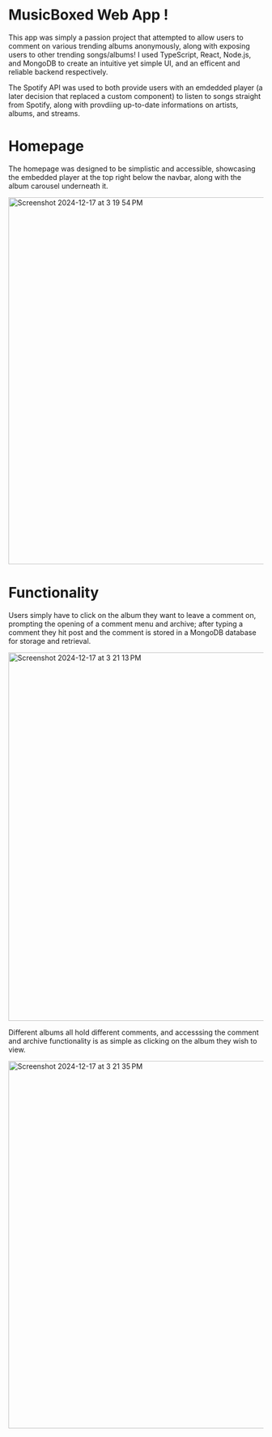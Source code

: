 # MusicBoxed Web App !

This app was simply a passion project that attempted to allow users to comment on various trending albums anonymously, along with exposing users to other trending songs/albums! I used TypeScript, React, Node.js, and MongoDB to create an intuitive yet simple UI, and an efficent and reliable backend respectively.

The Spotify API was used to both provide users with an emdedded player (a later decision that replaced a custom component) to listen to songs straight from Spotify, along with provdiing up-to-date informations on artists, albums, and streams.

# Homepage 

The homepage was designed to be simplistic and accessible, showcasing the embedded player at the top right below the navbar, along with the album carousel underneath it.

<img width="724" alt="Screenshot 2024-12-17 at 3 19 54 PM" src="https://github.com/user-attachments/assets/b742f802-6cd4-4df9-b25c-aa8853997533" />

# Functionality

Users simply have to click on the album they want to leave a comment on, prompting the opening of a comment menu and archive; after typing a comment they hit post and the comment is stored in a MongoDB database for storage and retrieval. 

<img width="727" alt="Screenshot 2024-12-17 at 3 21 13 PM" src="https://github.com/user-attachments/assets/0570500c-9bbd-4125-99d5-a338bd39806c" />

Different albums all hold different comments, and accesssing the comment and archive functionality is as simple as clicking on the album they wish to view.

<img width="725" alt="Screenshot 2024-12-17 at 3 21 35 PM" src="https://github.com/user-attachments/assets/48f5d783-775c-491b-922d-7742afb1ab33" />

